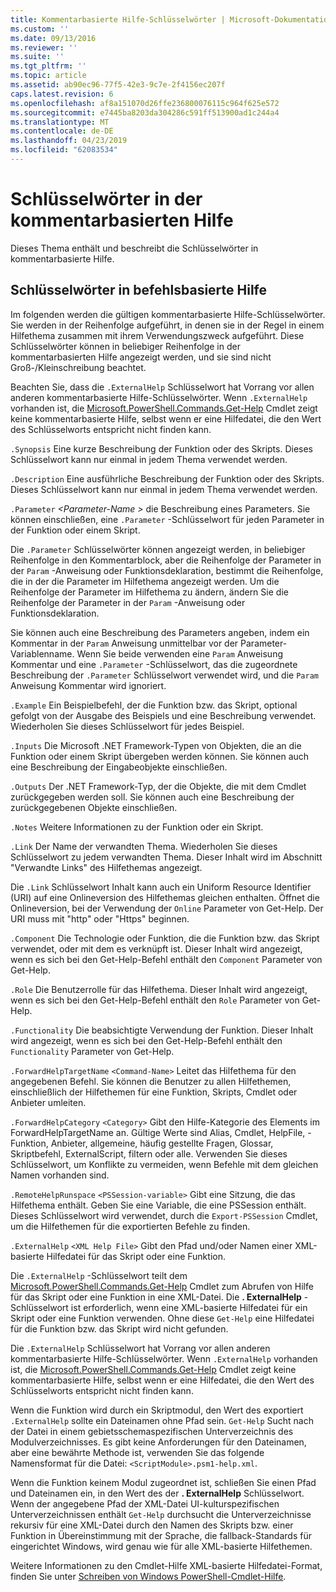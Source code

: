 ```yaml
---
title: Kommentarbasierte Hilfe-Schlüsselwörter | Microsoft-Dokumentation
ms.custom: ''
ms.date: 09/13/2016
ms.reviewer: ''
ms.suite: ''
ms.tgt_pltfrm: ''
ms.topic: article
ms.assetid: ab90ec96-77f5-42e3-9c7e-2f4156ec207f
caps.latest.revision: 6
ms.openlocfilehash: af8a151070d26ffe236800076115c964f625e572
ms.sourcegitcommit: e7445ba8203da304286c591ff513900ad1c244a4
ms.translationtype: MT
ms.contentlocale: de-DE
ms.lasthandoff: 04/23/2019
ms.locfileid: "62083534"
---
```

# <a name="comment-based-help-keywords"></a>Schlüsselwörter in der kommentarbasierten Hilfe

Dieses Thema enthält und beschreibt die Schlüsselwörter in kommentarbasierte Hilfe.

## <a name="keywords-in-comment-based-help"></a>Schlüsselwörter in befehlsbasierte Hilfe

Im folgenden werden die gültigen kommentarbasierte Hilfe-Schlüsselwörter. Sie werden in der Reihenfolge aufgeführt, in denen sie in der Regel in einem Hilfethema zusammen mit ihrem Verwendungszweck aufgeführt. Diese Schlüsselwörter können in beliebiger Reihenfolge in der kommentarbasierten Hilfe angezeigt werden, und sie sind nicht Groß-/Kleinschreibung beachtet.

Beachten Sie, dass die `.ExternalHelp` Schlüsselwort hat Vorrang vor allen anderen kommentarbasierte Hilfe-Schlüsselwörter. Wenn `.ExternalHelp` vorhanden ist, die [Microsoft.PowerShell.Commands.Get-Help](/dotnet/api/Microsoft.PowerShell.Commands.Get-Help) Cmdlet zeigt keine kommentarbasierte Hilfe, selbst wenn er eine Hilfedatei, die den Wert des Schlüsselworts entspricht nicht finden kann.

`.Synopsis` Eine kurze Beschreibung der Funktion oder des Skripts. Dieses Schlüsselwort kann nur einmal in jedem Thema verwendet werden.

`.Description` Eine ausführliche Beschreibung der Funktion oder des Skripts. Dieses Schlüsselwort kann nur einmal in jedem Thema verwendet werden.

`.Parameter` *\<Parameter-Name >* die Beschreibung eines Parameters. Sie können einschließen, eine `.Parameter` -Schlüsselwort für jeden Parameter in der Funktion oder einem Skript.

Die `.Parameter` Schlüsselwörter können angezeigt werden, in beliebiger Reihenfolge in den Kommentarblock, aber die Reihenfolge der Parameter in der `Param` -Anweisung oder Funktionsdeklaration, bestimmt die Reihenfolge, die in der die Parameter im Hilfethema angezeigt werden. Um die Reihenfolge der Parameter im Hilfethema zu ändern, ändern Sie die Reihenfolge der Parameter in der `Param` -Anweisung oder Funktionsdeklaration.

Sie können auch eine Beschreibung des Parameters angeben, indem ein Kommentar in der `Param` Anweisung unmittelbar vor der Parameter-Variablenname. Wenn Sie beide verwenden eine `Param` Anweisung Kommentar und eine `.Parameter` -Schlüsselwort, das die zugeordnete Beschreibung der `.Parameter` Schlüsselwort verwendet wird, und die `Param` Anweisung Kommentar wird ignoriert.

`.Example` Ein Beispielbefehl, der die Funktion bzw. das Skript, optional gefolgt von der Ausgabe des Beispiels und eine Beschreibung verwendet. Wiederholen Sie dieses Schlüsselwort für jedes Beispiel.

`.Inputs` Die Microsoft .NET Framework-Typen von Objekten, die an die Funktion oder einem Skript übergeben werden können. Sie können auch eine Beschreibung der Eingabeobjekte einschließen.

`.Outputs` Der .NET Framework-Typ, der die Objekte, die mit dem Cmdlet zurückgegeben werden soll. Sie können auch eine Beschreibung der zurückgegebenen Objekte einschließen.

`.Notes` Weitere Informationen zu der Funktion oder ein Skript.

`.Link` Der Name der verwandten Thema. Wiederholen Sie dieses Schlüsselwort zu jedem verwandten Thema. Dieser Inhalt wird im Abschnitt "Verwandte Links" des Hilfethemas angezeigt.

Die `.Link` Schlüsselwort Inhalt kann auch ein Uniform Resource Identifier (URI) auf eine Onlineversion des Hilfethemas gleichen enthalten. Öffnet die Onlineversion, bei der Verwendung der `Online` Parameter von Get-Help. Der URI muss mit "http" oder "Https" beginnen.

`.Component` Die Technologie oder Funktion, die die Funktion bzw. das Skript verwendet, oder mit dem es verknüpft ist. Dieser Inhalt wird angezeigt, wenn es sich bei den Get-Help-Befehl enthält den `Component` Parameter von Get-Help.

`.Role` Die Benutzerrolle für das Hilfethema. Dieser Inhalt wird angezeigt, wenn es sich bei den Get-Help-Befehl enthält den `Role` Parameter von Get-Help.

`.Functionality` Die beabsichtigte Verwendung der Funktion. Dieser Inhalt wird angezeigt, wenn es sich bei den Get-Help-Befehl enthält den `Functionality` Parameter von Get-Help.

`.ForwardHelpTargetName` `<Command-Name>` Leitet das Hilfethema für den angegebenen Befehl. Sie können die Benutzer zu allen Hilfethemen, einschließlich der Hilfethemen für eine Funktion, Skripts, Cmdlet oder Anbieter umleiten.

`.ForwardHelpCategory` `<Category>` Gibt den Hilfe-Kategorie des Elements im ForwardHelpTargetName an. Gültige Werte sind Alias, Cmdlet, HelpFile, -Funktion, Anbieter, allgemeine, häufig gestellte Fragen, Glossar, Skriptbefehl, ExternalScript, filtern oder alle. Verwenden Sie dieses Schlüsselwort, um Konflikte zu vermeiden, wenn Befehle mit dem gleichen Namen vorhanden sind.

`.RemoteHelpRunspace` `<PSSession-variable>` Gibt eine Sitzung, die das Hilfethema enthält. Geben Sie eine Variable, die eine PSSession enthält. Dieses Schlüsselwort wird verwendet, durch die `Export-PSSession` Cmdlet, um die Hilfethemen für die exportierten Befehle zu finden.

`.ExternalHelp` `<XML Help File>` Gibt den Pfad und/oder Namen einer XML-basierte Hilfedatei für das Skript oder eine Funktion.

Die `.ExternalHelp` -Schlüsselwort teilt dem [Microsoft.PowerShell.Commands.Get-Help](/dotnet/api/Microsoft.PowerShell.Commands.Get-Help) Cmdlet zum Abrufen von Hilfe für das Skript oder eine Funktion in eine XML-Datei. Die **. ExternalHelp** -Schlüsselwort ist erforderlich, wenn eine XML-basierte Hilfedatei für ein Skript oder eine Funktion verwenden. Ohne diese `Get-Help` eine Hilfedatei für die Funktion bzw. das Skript wird nicht gefunden.

Die `.ExternalHelp` Schlüsselwort hat Vorrang vor allen anderen kommentarbasierte Hilfe-Schlüsselwörter. Wenn `.ExternalHelp` vorhanden ist, die [Microsoft.PowerShell.Commands.Get-Help](/dotnet/api/Microsoft.PowerShell.Commands.Get-Help) Cmdlet zeigt keine kommentarbasierte Hilfe, selbst wenn er eine Hilfedatei, die den Wert des Schlüsselworts entspricht nicht finden kann.

Wenn die Funktion wird durch ein Skriptmodul, den Wert des exportiert `.ExternalHelp` sollte ein Dateinamen ohne Pfad sein. `Get-Help` Sucht nach der Datei in einem gebietsschemaspezifischen Unterverzeichnis des Modulverzeichnisses. Es gibt keine Anforderungen für den Dateinamen, aber eine bewährte Methode ist, verwenden Sie das folgende Namensformat für die Datei: `<ScriptModule>.psm1-help.xml`.

Wenn die Funktion keinem Modul zugeordnet ist, schließen Sie einen Pfad und Dateinamen ein, in den Wert des der **. ExternalHelp** Schlüsselwort. Wenn der angegebene Pfad der XML-Datei UI-kulturspezifischen Unterverzeichnissen enthält `Get-Help` durchsucht die Unterverzeichnisse rekursiv für eine XML-Datei durch den Namen des Skripts bzw. einer Funktion in Übereinstimmung mit der Sprache, die fallback-Standards für eingerichtet Windows, wird genau wie für alle XML-basierte Hilfethemen.

Weitere Informationen zu den Cmdlet-Hilfe XML-basierte Hilfedatei-Format, finden Sie unter [Schreiben von Windows PowerShell-Cmdlet-Hilfe](./writing-help-for-windows-powershell-cmdlets.md).